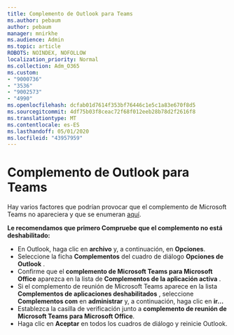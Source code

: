 ```yaml
---
title: Complemento de Outlook para Teams
ms.author: pebaum
author: pebaum
manager: mnirkhe
ms.audience: Admin
ms.topic: article
ROBOTS: NOINDEX, NOFOLLOW
localization_priority: Normal
ms.collection: Adm_O365
ms.custom:
- "9000736"
- "3536"
- "9002573"
- "4990"
ms.openlocfilehash: dcfab01d7614f353bf76446c1e5c1a83e670f8d5
ms.sourcegitcommit: 4df75b03f8ceac72f68f012eeb28b78d2f2616f8
ms.translationtype: MT
ms.contentlocale: es-ES
ms.lasthandoff: 05/01/2020
ms.locfileid: "43957959"
---
```

# <a name="teams-outlook-add-in"></a>Complemento de Outlook para Teams

Hay varios factores que podrían provocar que el complemento de Microsoft Teams no apareciera y que se enumeran [aquí](https://nam06.safelinks.protection.outlook.com/?url=https://docs.microsoft.com/en-us/microsoftteams/teams-add-in-for-outlook%23teams-meeting-add-in-in-outlook-for-windows-does-not-show&data=02%7c01%7cgquintin%40microsoft.com%7cb86acfeb2d2d43efd51508d7e6194708%7c72f988bf86f141af91ab2d7cd011db47%7c1%7c0%7c637230868545082999&sdata=fShwB/PN/SC7oWo0orl4tpu/iYxKCENPYQc7SJIuemo%3D&reserved=0).

**Le recomendamos que primero Compruebe que el complemento no está deshabilitado:**

- En Outlook, haga clic en **archivo** y, a continuación, en **Opciones**.
- Seleccione la ficha **Complementos** del cuadro de diálogo **Opciones de Outlook** .
- Confirme que el **complemento de Microsoft Teams para Microsoft Office** aparezca en la lista de **Complementos de la aplicación activa** .
- Si el complemento de reunión de Microsoft Teams aparece en la lista **Complementos de aplicaciones deshabilitados** , seleccione **Complementos com** en **administrar** y, a continuación, haga clic en **ir...**
- Establezca la casilla de verificación junto a **complemento de reunión de Microsoft Teams para Microsoft Office**.
- Haga clic en **Aceptar** en todos los cuadros de diálogo y reinicie Outlook.

